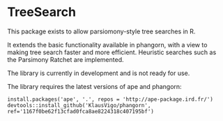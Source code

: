 # TreeSearch
This package exists to allow parsiomony-style tree searches in R.

It extends the basic functionality available in phangorn, with a view to making tree search faster and more efficient.
Heuristic searches such as the Parsimony Ratchet are implemented.

The library is currently in development and is not ready for use.

The library requires the latest versions of ape and phangorn:

```
install.packages('ape', '.', repos = 'http://ape-package.ird.fr/')
devtools::install_github('KlausVigo/phangorn', ref='1167f0be62f13cfad0fca8ae8224318c407195bf')
```